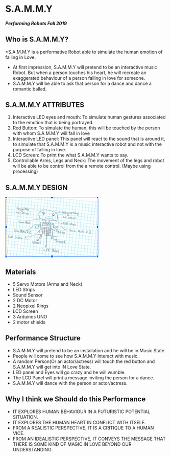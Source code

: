 # S.A.M.M.Y 
##### Performing Robots Fall 2019
## Who is S.A.M.M.Y?
*S.A.M.M.Y is a performative Robot able to simulate the human emotion of falling in Love.
* At first impression, S.A.M.M.Y will pretend to be an interactive music Robot. But when a person touches his heart, 
he will recreate an exaggerated behaviour of a  person falling in love for someone.
* S.A.M.M.Y will be able to ask that person for a dance and dance a romantic ballad. 

## S.A.M.M.Y ATTRIBUTES
1. Interactive LED eyes and mouth: To simulate human gestures associated to the emotion that is being portrayed. 
2. Red Button: To simulate the human, this will be touched by the person with whom S.A.M.M.Y will fall in love
3. Interactive LED panel: This panel will react to the sound that is around it, to simulate that S.A.M.M.Y is a music interactive robot
and not with the purpose of falling in love. 
4. LCD Screen: To print the what S.A.M.M.Y wants to say. 
5. Controllable Arms,  Legs and Neck:  The movement of the legs and robot will be able to be control from the a remote control. (Maybe using processing)

## S.A.M.M.Y DESIGN 
![](sammy_Design.png)

## Materials
* 5 Servo Motors (Arms and Neck)
* LED Strips
* Sound Sensor
* 2 DC Motor
* 2 Neopixel Rings
* LCD Screen 
* 3 Arduinos UNO
* 2 motor shields

## Performance Structure
* S.A.M.M.Y will pretend to be an installation and he will be in Music State.
* People will come to see how S.A.M.M.Y interact with music. 
* A random Person(Or an actor/actress) will touch the red button and S.A.M.M.Y  will get into IN Love State. 
* LED panel and Eyes will go crazy and he will wumble.
* The LCD Panel will print a message inviting the person for a dance.
* S.A.M.M.Y will dance with the person or actor/actress.

## Why I think we Should do this Performance
* IT EXPLORES HUMAN BEHAVIOUR IN A FUTURISTIC POTENTIAL SITUATION.
* IT EXPLORES THE HUMAN HEART IN CONFLICT WITH ITSELF.
* FROM A REALISTIC PERSPECTIVE, IT IS A CRITIQUE TO A HUMAN VICE.
* FROM AN IDEALISTIC PERSPECTIVE, IT CONVEYS THE MESSAGE THAT THERE IS SOME KIND OF MAGIC IN LOVE BEYOND OUR UNDERSTANDING.

